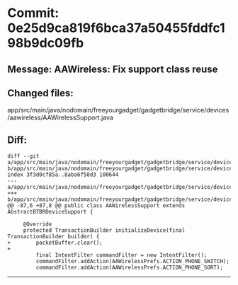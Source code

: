 # Commit: 0e25d9ca819f6bca37a50455fddfc198b9dc09fb
## Message: AAWireless: Fix support class reuse
## Changed files:
app/src/main/java/nodomain/freeyourgadget/gadgetbridge/service/devices/aawireless/AAWirelessSupport.java

## Diff:
```
diff --git a/app/src/main/java/nodomain/freeyourgadget/gadgetbridge/service/devices/aawireless/AAWirelessSupport.java b/app/src/main/java/nodomain/freeyourgadget/gadgetbridge/service/devices/aawireless/AAWirelessSupport.java
index 3f3d0cf85a..8aba6f58d3 100644
--- a/app/src/main/java/nodomain/freeyourgadget/gadgetbridge/service/devices/aawireless/AAWirelessSupport.java
+++ b/app/src/main/java/nodomain/freeyourgadget/gadgetbridge/service/devices/aawireless/AAWirelessSupport.java
@@ -87,6 +87,8 @@ public class AAWirelessSupport extends AbstractBTBRDeviceSupport {
 
     @Override
     protected TransactionBuilder initializeDevice(final TransactionBuilder builder) {
+        packetBuffer.clear();
+
         final IntentFilter commandFilter = new IntentFilter();
         commandFilter.addAction(AAWirelessPrefs.ACTION_PHONE_SWITCH);
         commandFilter.addAction(AAWirelessPrefs.ACTION_PHONE_SORT);
```
-----------------------------------
